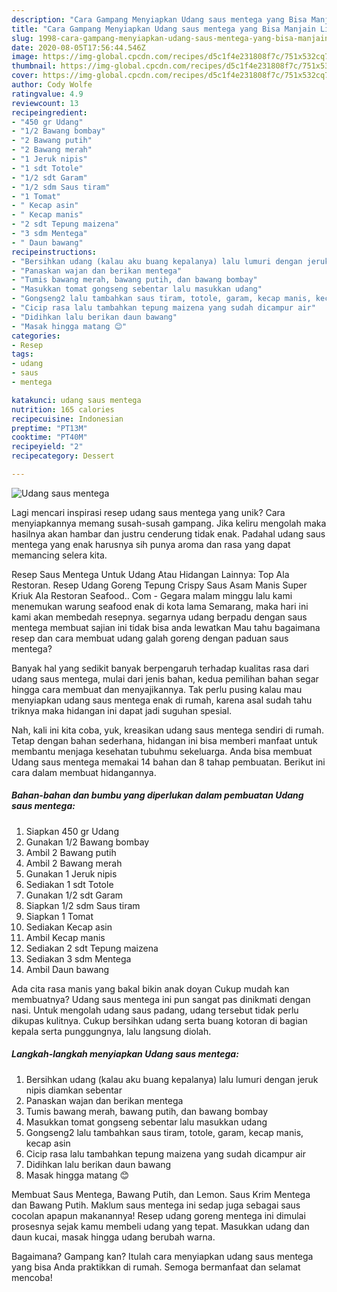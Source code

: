 ```yaml
---
description: "Cara Gampang Menyiapkan Udang saus mentega yang Bisa Manjain Lidah"
title: "Cara Gampang Menyiapkan Udang saus mentega yang Bisa Manjain Lidah"
slug: 1998-cara-gampang-menyiapkan-udang-saus-mentega-yang-bisa-manjain-lidah
date: 2020-08-05T17:56:44.546Z
image: https://img-global.cpcdn.com/recipes/d5c1f4e231808f7c/751x532cq70/udang-saus-mentega-foto-resep-utama.jpg
thumbnail: https://img-global.cpcdn.com/recipes/d5c1f4e231808f7c/751x532cq70/udang-saus-mentega-foto-resep-utama.jpg
cover: https://img-global.cpcdn.com/recipes/d5c1f4e231808f7c/751x532cq70/udang-saus-mentega-foto-resep-utama.jpg
author: Cody Wolfe
ratingvalue: 4.9
reviewcount: 13
recipeingredient:
- "450 gr Udang"
- "1/2 Bawang bombay"
- "2 Bawang putih"
- "2 Bawang merah"
- "1 Jeruk nipis"
- "1 sdt Totole"
- "1/2 sdt Garam"
- "1/2 sdm Saus tiram"
- "1 Tomat"
- " Kecap asin"
- " Kecap manis"
- "2 sdt Tepung maizena"
- "3 sdm Mentega"
- " Daun bawang"
recipeinstructions:
- "Bersihkan udang (kalau aku buang kepalanya) lalu lumuri dengan jeruk nipis diamkan sebentar"
- "Panaskan wajan dan berikan mentega"
- "Tumis bawang merah, bawang putih, dan bawang bombay"
- "Masukkan tomat gongseng sebentar lalu masukkan udang"
- "Gongseng2 lalu tambahkan saus tiram, totole, garam, kecap manis, kecap asin"
- "Cicip rasa lalu tambahkan tepung maizena yang sudah dicampur air"
- "Didihkan lalu berikan daun bawang"
- "Masak hingga matang 😊"
categories:
- Resep
tags:
- udang
- saus
- mentega

katakunci: udang saus mentega 
nutrition: 165 calories
recipecuisine: Indonesian
preptime: "PT13M"
cooktime: "PT40M"
recipeyield: "2"
recipecategory: Dessert

---
```



![Udang saus mentega](https://img-global.cpcdn.com/recipes/d5c1f4e231808f7c/751x532cq70/udang-saus-mentega-foto-resep-utama.jpg)

Lagi mencari inspirasi resep udang saus mentega yang unik? Cara menyiapkannya memang susah-susah gampang. Jika keliru mengolah maka hasilnya akan hambar dan justru cenderung tidak enak. Padahal udang saus mentega yang enak harusnya sih punya aroma dan rasa yang dapat memancing selera kita.

Resep Saus Mentega Untuk Udang Atau Hidangan Lainnya: Top Ala Restoran. Resep Udang Goreng Tepung Crispy Saus Asam Manis Super Kriuk Ala Restoran Seafood.. Com - Gegara malam minggu lalu kami menemukan warung seafood enak di kota lama Semarang, maka hari ini kami akan membedah resepnya. segarnya udang berpadu dengan saus mentega membuat sajian ini tidak bisa anda lewatkan Mau tahu bagaimana resep dan cara membuat udang galah goreng dengan paduan saus mentega?

Banyak hal yang sedikit banyak berpengaruh terhadap kualitas rasa dari udang saus mentega, mulai dari jenis bahan, kedua pemilihan bahan segar hingga cara membuat dan menyajikannya. Tak perlu pusing kalau mau menyiapkan udang saus mentega enak di rumah, karena asal sudah tahu triknya maka hidangan ini dapat jadi suguhan spesial.


Nah, kali ini kita coba, yuk, kreasikan udang saus mentega sendiri di rumah. Tetap dengan bahan sederhana, hidangan ini bisa memberi manfaat untuk membantu menjaga kesehatan tubuhmu sekeluarga. Anda bisa membuat Udang saus mentega memakai 14 bahan dan 8 tahap pembuatan. Berikut ini cara dalam membuat hidangannya.

<!--inarticleads1-->

##### Bahan-bahan dan bumbu yang diperlukan dalam pembuatan Udang saus mentega:

1. Siapkan 450 gr Udang
1. Gunakan 1/2 Bawang bombay
1. Ambil 2 Bawang putih
1. Ambil 2 Bawang merah
1. Gunakan 1 Jeruk nipis
1. Sediakan 1 sdt Totole
1. Gunakan 1/2 sdt Garam
1. Siapkan 1/2 sdm Saus tiram
1. Siapkan 1 Tomat
1. Sediakan  Kecap asin
1. Ambil  Kecap manis
1. Sediakan 2 sdt Tepung maizena
1. Sediakan 3 sdm Mentega
1. Ambil  Daun bawang


Ada cita rasa manis yang bakal bikin anak doyan Cukup mudah kan membuatnya? Udang saus mentega ini pun sangat pas dinikmati dengan nasi. Untuk mengolah udang saus padang, udang tersebut tidak perlu dikupas kulitnya. Cukup bersihkan udang serta buang kotoran di bagian kepala serta punggungnya, lalu langsung diolah. 

<!--inarticleads2-->

##### Langkah-langkah menyiapkan Udang saus mentega:

1. Bersihkan udang (kalau aku buang kepalanya) lalu lumuri dengan jeruk nipis diamkan sebentar
1. Panaskan wajan dan berikan mentega
1. Tumis bawang merah, bawang putih, dan bawang bombay
1. Masukkan tomat gongseng sebentar lalu masukkan udang
1. Gongseng2 lalu tambahkan saus tiram, totole, garam, kecap manis, kecap asin
1. Cicip rasa lalu tambahkan tepung maizena yang sudah dicampur air
1. Didihkan lalu berikan daun bawang
1. Masak hingga matang 😊


Membuat Saus Mentega, Bawang Putih, dan Lemon. Saus Krim Mentega dan Bawang Putih. Maklum saus mentega ini sedap juga sebagai saus cocolan apapun makanannya! Resep udang goreng mentega ini dimulai prosesnya sejak kamu membeli udang yang tepat. Masukkan udang dan daun kucai, masak hingga udang berubah warna. 

Bagaimana? Gampang kan? Itulah cara menyiapkan udang saus mentega yang bisa Anda praktikkan di rumah. Semoga bermanfaat dan selamat mencoba!
